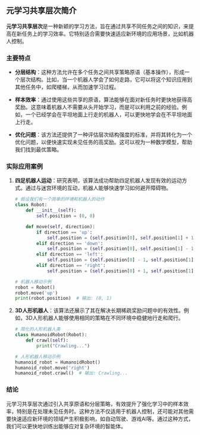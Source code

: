 ## 元学习共享层次简介

**元学习共享层次**是一种新颖的学习方法，旨在通过共享不同任务之间的知识，来提高在新任务上的学习效率。它特别适合需要快速适应新环境的应用场景，比如机器人控制。

### 主要特点

- **分层结构**：这种方法允许在多个任务之间共享策略原语（基本操作），形成一个层次结构。比如，当一个机器人学会了如何走路，它可以将这个知识应用到其他任务中，如爬楼梯，从而加速学习过程。

- **样本效率**：通过使用这些共享的原语，算法能够在面对新任务时更快地获得高奖励。这意味着机器人不需要从头开始学习，而是可以利用之前的经验。例如，一个已经学会在平坦地面上行走的机器人，可以更快地学会在不平坦地面上行走。

- **优化问题**：该方法还提供了一种评估层次结构强度的标准，并将其转化为一个优化问题，以便快速实现未见任务的高奖励。这可以视为一种数学模型，帮助我们找到最优策略。

### 实际应用案例

1. **四足机器人运动**：研究表明，该算法成功帮助四足机器人发现有效的运动方式。通过与迷宫环境的互动，机器人能够快速学习如何避开障碍物。

   ```python
   # 假设我们有一个简单的环境和机器人的动作
   class Robot:
       def __init__(self):
           self.position = (0, 0)

       def move(self, direction):
           if direction == 'up':
               self.position = (self.position[0], self.position[1] + 1)
           elif direction == 'down':
               self.position = (self.position[0], self.position[1] - 1)
           elif direction == 'left':
               self.position = (self.position[0] - 1, self.position[1])
           elif direction == 'right':
               self.position = (self.position[0] + 1, self.position[1])

   # 机器人移动示例
   robot = Robot()
   robot.move('up')
   print(robot.position)  # 输出: (0, 1)
   ```

2. **3D人形机器人**：该算法还展示了其在解决长期稀疏奖励问题中的有效性。例如，3D人形机器人能够使用相同的策略在不同环境中稳健地行走和爬行。

   ```python
   # 简化的人形机器人类
   class HumanoidRobot(Robot):
       def crawl(self):
           print("Crawling...")

   # 人形机器人移动示例
   humanoid_robot = HumanoidRobot()
   humanoid_robot.move('right')
   humanoid_robot.crawl()  # 输出: Crawling...
   ```

### 结论

元学习共享层次通过引入共享原语和分层策略，有效提升了强化学习中的样本效率，特别是在处理未见任务时。这种方法不仅适用于机器人控制，还可能对其他需要快速适应新环境的领域产生积极影响，如自动驾驶、游戏AI等。通过这种方式，我们可以更快地训练出能够应对复杂环境的智能体。